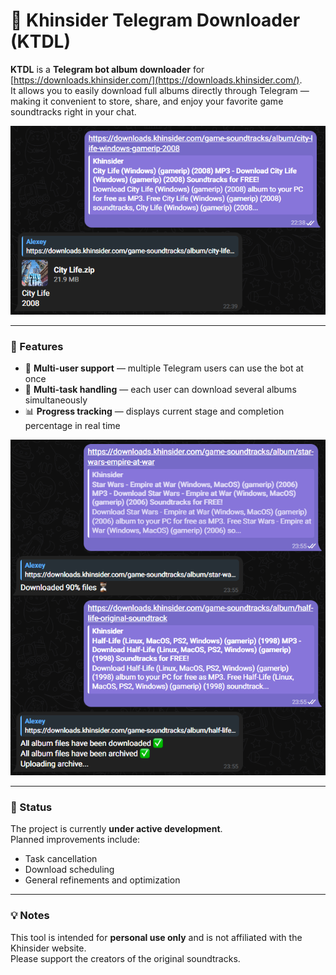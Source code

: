 # 🎵 Khinsider Telegram Downloader (KTDL)

**KTDL** is a **Telegram bot album downloader** for [https://downloads.khinsider.com/](https://downloads.khinsider.com/).  
It allows you to easily download full albums directly through Telegram — making it convenient to store, share, and enjoy your favorite game soundtracks right in your chat.

![screenshot-placeholder](./KTDL/docs/images/ktdl_preview.png)

---

### 🚀 Features

- 👥 **Multi-user support** — multiple Telegram users can use the bot at once  
- 🔄 **Multi-task handling** — each user can download several albums simultaneously  
- 📊 **Progress tracking** — displays current stage and completion percentage in real time  

![screenshot-placeholder](./KTDL/docs/images/ktdl_features.png)

---

### 🧩 Status

The project is currently **under active development**.  
Planned improvements include:

- Task cancellation  
- Download scheduling  
- General refinements and optimization  

---

### 💡 Notes

This tool is intended for **personal use only** and is not affiliated with the Khinsider website.  
Please support the creators of the original soundtracks.
